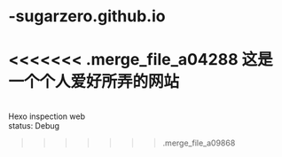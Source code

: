 # -sugarzero.github.io
<<<<<<< .merge_file_a04288
这是一个个人爱好所弄的网站
=======
<br>Hexo inspection web
<br>status: Debug
>>>>>>> .merge_file_a09868
